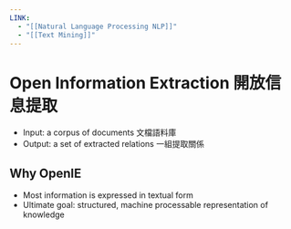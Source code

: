 ```yaml
---
LINK:
  - "[[Natural Language Processing NLP]]"
  - "[[Text Mining]]"
---
```




# Open Information Extraction 開放信息提取 

 - Input: a corpus of documents 文檔語料庫
 -  Output: a set of extracted relations 一組提取關係

## Why OpenIE 
- Most information is expressed in textual form
- Ultimate goal: structured, machine processable representation of knowledge








































